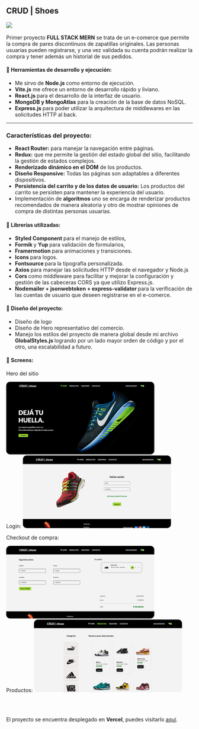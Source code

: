 
<h2 align="start">CRUD | Shoes</h2> 

<p align="start">
<img width="500px"  src="https://skillicons.dev/icons?i=html,css,js,react,redux,vite,nodejs,mongodb,express,styledcomponents,git,github,ps,perline=10"  />
</p>

Primer proyecto <strong> FULL STACK MERN</strong> se trata de un e-comerce que permite la compra de pares discontinuos de zapatillas originales. Las personas usuarias pueden registrarse, y una vez validada su cuenta podrán realizar la compra y tener además un historial de sus pedidos.

<h4>&#128640;  Herramientas de desarrollo y ejecución:</h4>


-   Me sirvo de <strong> Node.js </strong> como entorno de ejecución.  
- <strong> Vite.js</strong> me ofrece un entorno de desarrollo  rápido y liviano. 
- <strong> React.js </strong> para el desarrollo de la interfaz de usuario. 
- <strong> MongoDB y MongoAtlas</strong> para la creación de la base de datos NoSQL.
- <strong> Express.js </strong> para poder utilizar la arquitectura de middlewares en las solicitudes HTTP al back. 


<hr>

<h3>Características del proyecto:</h3>

- <b>  React Router:</b> para manejar la navegación entre páginas.
- <b> Redux:</b> que me permite la gestión del estado global del sitio, facilitando la gestión de estados complejos.
- <b>Renderizado dinámico en el DOM</b> de los productos.
- <b>Diseño Responsive:</b> Todas las páginas son adaptables a diferentes dispositivos.
- <b>Persistencia del carrito y de los datos de usuario:</b> Los productos del carrito se persisten para mantener la experiencia del usuario.
- Implementación de <b>algorítmos</b> uno se encarga de renderizar productos recomendados de manera aleatoria y otro de mostrar opiniones de compra de distintas personas usuarias.



<h4>&#128193; Librerías utilizadas:</h4> 

- <strong> Styled Component </strong> para el manejo de estilos,
- <strong> Formik </strong> y <strong> Yup </strong> para validación de formularios,  
- <strong> Framermotion </strong> para animaciones y transiciones. 
- <strong> Icons </strong> para logos. 
- <strong> Fontsource </strong> para la tipografía personalizada.
- <strong> Axios </strong> para manejar las solicitudes HTTP desde el navegador y Node.js
- <strong> Cors </strong> como middleware para facilitar y mejorar la configuración y gestión de las cabeceras CORS ya que utilizo Express.js.
- <strong> Nodemailer + jsonwebtoken + express-validator </strong> para la verificación de las cuentas de usuario que deseen registrarse en el e-comerce.



<h4>&#129309; Diseño del proyecto:</h4>

- Diseño de logo
- Diseño de Hero representativo del comercio. 
- Manejo los estilos del proyecto de manera global desde mi archivo <strong> GlobalStyles.js </strong> logrando por un lado mayor orden de código y por el otro, una escalabilidad a futuro.

<h4>&#128248; Screens:</h4>

Hero del sitio

<img src="./src/screensToReadme/Hero.png" alt="Landing Page" style="max-width: 400px; border-radius: 10px;">

<br>
Login:


<img src="./src/screensToReadme/Login.png" alt="Landing Page" style="max-width: 400px; border-radius: 10px;">

<br>

Checkout de compra:

<img src="./src//screensToReadme/CheckOut.png" alt="Landing Page" style="max-width: 400px; border-radius: 10px;">

<br>
Productos:

<img src="./src//screensToReadme/Products.png" alt="Landing Page" style="max-width: 400px; border-radius: 10px;">


<br><br>

El proyecto se encuentra desplegado en <b>Vercel</b>, puedes visitarlo <a href="https://crud-shoes.vercel.app/" target="_blank" >aquí</a>.


